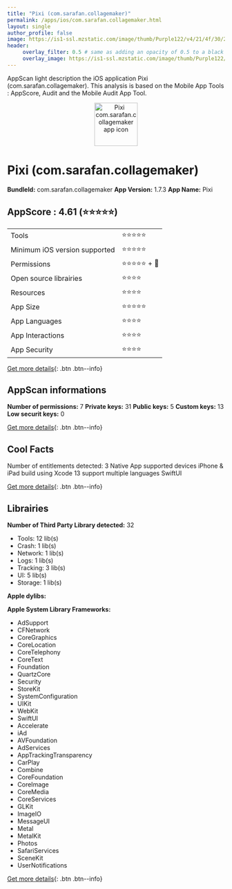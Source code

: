 ```yaml
---
title: "Pixi (com.sarafan.collagemaker)"
permalink: /apps/ios/com.sarafan.collagemaker.html
layout: single
author_profile: false
image: https://is1-ssl.mzstatic.com/image/thumb/Purple122/v4/21/4f/30/214f306b-9f20-10d9-8e5e-262c767098e9/AppIcon-1x_U007emarketing-0-10-0-85-220.png/512x512bb.jpg
header: 
     overlay_filter: 0.5 # same as adding an opacity of 0.5 to a black background
     overlay_image: https://is1-ssl.mzstatic.com/image/thumb/Purple122/v4/21/4f/30/214f306b-9f20-10d9-8e5e-262c767098e9/AppIcon-1x_U007emarketing-0-10-0-85-220.png/512x512bb.jpg
---
```

AppScan light description the iOS application Pixi (com.sarafan.collagemaker). This analysis is based on the Mobile App Tools : AppScore, Audit and the Mobile Audit App Tool.

  
  
<div style="text-align: center;"><img src="https://is1-ssl.mzstatic.com/image/thumb/Purple122/v4/21/4f/30/214f306b-9f20-10d9-8e5e-262c767098e9/AppIcon-1x_U007emarketing-0-10-0-85-220.png/512x512bb.jpg" width="100" height="100" alt="Pixi com.sarafan.collagemaker app icon"></div>  
  
# Pixi (com.sarafan.collagemaker)

**BundleId:** com.sarafan.collagemaker
**App Version:** 1.7.3
**App Name:** Pixi


## AppScore : 4.61 (⭐️⭐️⭐️⭐️⭐️) 

<table>
<tr><td> Tools </td><td> ⭐️⭐️⭐️⭐️⭐️ </td></tr>
<tr><td> Minimum iOS version supported </td><td> ⭐️⭐️⭐️⭐️⭐️ </td></tr>
<tr><td> Permissions </td><td> ⭐️⭐️⭐️⭐️⭐️ + 🌟 </td></tr>
<tr><td> Open source librairies </td><td> ⭐️⭐️⭐️⭐️ </td></tr>
<tr><td> Resources </td><td> ⭐️⭐️⭐️⭐️ </td></tr>
<tr><td> App Size </td><td> ⭐️⭐️⭐️⭐️⭐️ </td></tr>
<tr><td> App Languages </td><td> ⭐️⭐️⭐️⭐️ </td></tr>
<tr><td> App Interactions </td><td> ⭐️⭐️⭐️⭐️ </td></tr>
<tr><td> App Security </td><td> ⭐️⭐️⭐️⭐️ </td></tr>
</table>

[Get more details](/pricing.html){: .btn .btn--info}  
  
## AppScan informations 

**Number of permissions:** 7
**Private keys:** 31
**Public keys:** 5
**Custom keys:** 13
**Low securit keys:** 0
  
[Get more details](/pricing.html){: .btn .btn--info}

## Cool Facts

Number of entitlements detected: 3
Native App
supported devices iPhone & iPad
build using Xcode 13
support multiple languages
SwiftUI
  
[Get more details](/pricing.html){: .btn .btn--info}

## Librairies 
**Number of Third Party Library detected:** 32
- Tools: 12 lib(s)
- Crash: 1 lib(s)
- Network: 1 lib(s)
- Logs: 1 lib(s)
- Tracking: 3 lib(s)
- UI: 5 lib(s)
- Storage: 1 lib(s)

**Apple dylibs:**


**Apple System Library Frameworks:**
- AdSupport
- CFNetwork
- CoreGraphics
- CoreLocation
- CoreTelephony
- CoreText
- Foundation
- QuartzCore
- Security
- StoreKit
- SystemConfiguration
- UIKit
- WebKit
- SwiftUI
- Accelerate
- iAd
- AVFoundation
- AdServices
- AppTrackingTransparency
- CarPlay
- Combine
- CoreFoundation
- CoreImage
- CoreMedia
- CoreServices
- GLKit
- ImageIO
- MessageUI
- Metal
- MetalKit
- Photos
- SafariServices
- SceneKit
- UserNotifications


  
[Get more details](/pricing.html){: .btn .btn--info}

